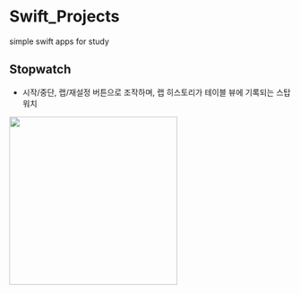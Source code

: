 # Swift_Projects
simple swift apps for study

## Stopwatch
- 시작/중단, 랩/재설정 버튼으로 조작하며, 랩 히스토리가 테이블 뷰에 기록되는 스탑워치
<img src = "https://user-images.githubusercontent.com/51147838/96714504-31415f00-13dd-11eb-87c2-682b1daa032b.gif" width=300>
